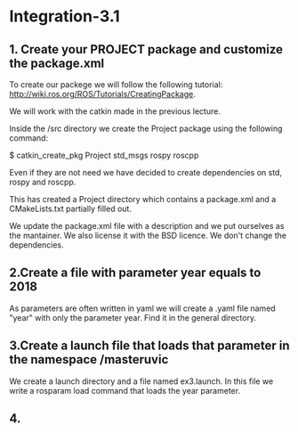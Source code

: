 # Integration-3.1

## 1. Create your PROJECT package and customize the package.xml

To create our packege we will follow the following tutorial: http://wiki.ros.org/ROS/Tutorials/CreatingPackage.

We will work with the catkin made in the previous lecture.

Inside the /src directory we create the Project package using the following command:

  $  catkin_create_pkg Project std_msgs rospy roscpp  
  
  Even if they are not need we have decided to create dependencies on std, rospy and roscpp.

This has created a Project directory which contains a package.xml and a CMakeLists.txt partially filled out.

We update the package.xml file with a description and we put ourselves as the mantainer. We also license it with the BSD licence. We don't change the dependencies.

## 2.Create a file with parameter year equals to 2018

As parameters are often written in yaml we will create a .yaml file named "year" with only the parameter year. Find it in the general directory.

## 3.Create a launch file that loads that parameter in the namespace /masteruvic

We create a launch directory and a file named ex3.launch.
In this file we write a rosparam load command that loads the year parameter.

## 4.
